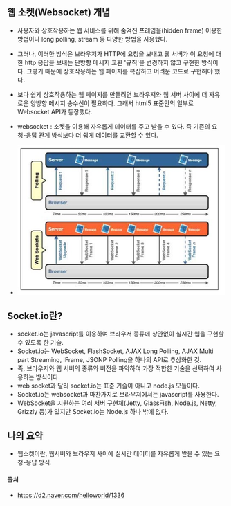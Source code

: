 ## 웹 소켓(Websocket) 개념
- 사용자와 상호작용하는 웹 서비스를 위해 숨겨진 프레임을(hidden frame) 이용한 방법이나
long polling, stream 등 다양한 방법을 사용했다.
- 그러나, 이러한 방식은 브라우저가 HTTP에 요청을 보내고 웹 서버가 이 요청에 대한 http 응답을 보내는 단방향 메세지 교환 '규칙'을 변경하지 않고 구현한 방식이다.
그렇기 때문에 상호작용하는 웹 페이지를 복잡하고 어려운 코드로 구현해야 했다.

- 보다 쉽게 상호작용하는 웹 페이지를 만들려면 브라우저와 웹 서버 사이에
더 자유로운 양방향 메시지 송수신이 필요하다. 그래서 html5 표준안의 일부로 Websocket API가 등장했다.
- websocket : 소켓을 이용해 자유롭게 데이터를 주고 받을 수 있다. 즉 기존의 요청-응답 관계 방식보다 더 쉽게 데이터를 교환할 수 있다.
- ![websocket 예시](../image/websocket.jpg)

## Socket.io란?
- socket.io는 javascript를 이용하여 브라우저 종류에 상관없이 실시간 웹을 구현할 수 있도록 한 기술.
- Socket.io는 WebSocket, FlashSocket, AJAX Long Polling, AJAX Multi part Streaming, IFrame, JSONP Polling을 하나의 API로 추상화한 것.
- 즉, 브라우저와 웹 서버의 종류와 버전을 파악하여 가장 적합한 기술을 선택하여 사용하는 방식이다.
- web socket과 달리 socket.io는 표준 기술이 아니고 node.js 모듈이다.
- Socket.io는 websocket과 마찬가지로 브라우저에서는 javascript를 사용한다.
-  WebSocket을 지원하는 여러 서버 구현체(Jetty, GlassFish, Node.js, Netty, Grizzly 등)가 있지만 Socket.io는 Node.js 하나 밖에 없다.

## 나의 요약
- 웹소켓이란, 웹서버와 브라우저 사이에 실시간 데이터를 자유롭게 받을 수 있는 요청-응답 방식.

#### 출처
- https://d2.naver.com/helloworld/1336
 